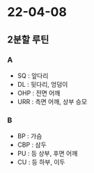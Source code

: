 # 22-04-08

## 2분할 루틴

### A
- SQ : 앞다리
- DL : 뒷다리, 엉덩이
- OHP : 전면 어깨
- URR : 측면 어깨, 상부 승모

### B
- BP : 가슴
- CBP : 삼두
- PU : 등 상부, 후면 어깨
- CU : 등 하부, 이두